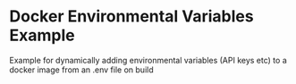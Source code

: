 # Docker Environmental Variables Example
Example for dynamically adding environmental variables (API keys etc) to a docker image from an .env file on build
